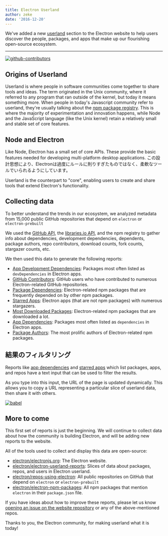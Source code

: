 ```yaml
---
title: Electron Userland
author: zeke
date: '2016-12-20'
---
```


We've added a new [userland](https://electronjs.org/userland) section to the Electron website to help users discover the people, packages, and apps that make up our flourishing open-source ecosystem.

---

[![github-contributors](https://cloud.githubusercontent.com/assets/2289/21205352/a873f86c-c210-11e6-9a92-1ef37dfc986b.png)](https://electronjs.org/userland)

## Origins of Userland

Userland is where people in software communities come together to share tools and ideas. The term originated in the Unix community, where it referred to any program that ran outside of the kernel, but today it means something more. When people in today's Javascript community refer to userland, they're usually talking about the [npm package registry](http://npm.im). This is where the majority of experimentation and innovation happens, while Node and the JavaScript language (like the Unix kernel) retain a relatively small and stable set of core features.

## Node and Electron

Like Node, Electron has a small set of core APIs. These provide the basic features needed for developing multi-platform desktop applications. この設計思想により、Electronは過度にルールに則りすぎたものではなく、柔軟なツールでいられるようにしています。

Userland is the counterpart to "core", enabling users to create and share tools that extend Electron's functionality.

## Collecting data

To better understand the trends in our ecosystem, we analyzed metadata from 15,000 public GitHub repositories that depend on `electron` or `electron-prebuilt`

We used the [GitHub API](https://developer.github.com/v3/), the [libraries.io API](https://libraries.io/api), and the npm registry to gather info about dependencies, development dependencies, dependents, package authors, repo contributors, download counts, fork counts, stargazer counts, etc.

We then used this data to generate the following reports:

- [App Development Dependencies](https://electronjs.org/userland/dev_dependencies): Packages most often listed as `devDependencies` in Electron apps.
- [GitHub Contributors](https://electronjs.org/userland/github_contributors): GitHub users who have contributed to numerous Electron-related GitHub repositories.
- [Package Dependencies](https://electronjs.org/userland/package_dependencies): Electron-related npm packages that are frequently depended on by other npm packages.
- [Starred Apps](https://electronjs.org/userland/starred_apps): Electron apps (that are not npm packages) with numerous stargazers.
- [Most Downloaded Packages](https://electronjs.org/userland/most_downloaded_packages): Electron-related npm packages that are downloaded a lot.
- [App Dependencies](https://electronjs.org/userland/dependencies): Packages most often listed as `dependencies` in Electron apps.
- [Package Authors](https://electronjs.org/userland/package_authors): The most prolific authors of Electron-related npm packages.

## 結果のフィルタリング

Reports like [app dependencies](https://electronjs.org/userland/dependencies) and [starred apps](https://electronjs.org/userland/starred_apps) which list packages, apps, and repos have a text input that can be used to filter the results.

As you type into this input, the URL of the page is updated dynamically. This allows you to copy a URL representing a particular slice of userland data, then share it with others.

[![babel](https://cloud.githubusercontent.com/assets/2289/21328807/7bfa75e4-c5ea-11e6-8212-0e7988b367fd.png) ](https://electronjs.org/userland/dev_dependencies?q=babel%20preset)

## More to come

This first set of reports is just the beginning. We will continue to collect data about how the community is building Electron, and will be adding new reports to the website.

All of the tools used to collect and display this data are open-source:

- [electron/electronjs.org](https://github.com/electron/electron.atom): The Electron website.
- [electron/electron-userland-reports](https://github.com/electron/electron-userland-reports): Slices of data about packages, repos, and users in Electron userland.
- [electron/repos-using-electron](https://github.com/electron/repos-using-electron): All public repositories on GitHub that depend on `electron` or `electron-prebuilt`
- [electron/electron-npm-packages](https://github.com/zeke/electron-npm-packages): All npm packages that mention `electron` in their `package.json` file.

If you have ideas about how to improve these reports, please let us know [opening an issue on the website repository](https://github.com/electron/electronjs.org/issues/new) or any of the above-mentioned repos.

Thanks to you, the Electron community, for making userland what it is today!

